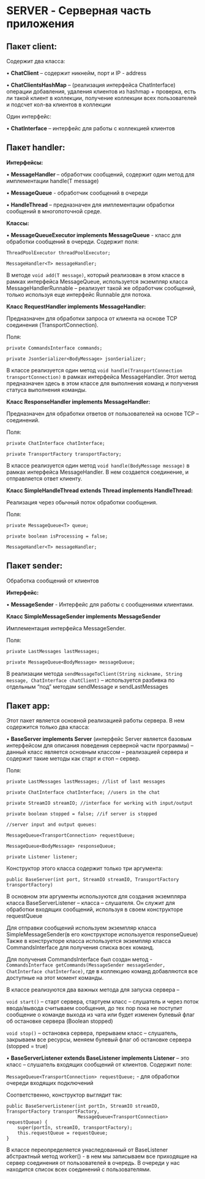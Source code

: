 # SERVER - Серверная часть приложения

## **Пакет client:**

Содержит два класса:

•	**ChatClient** – содержит никнейм, порт и IP - address

•	**ChatClientsHashMap** – (реализация интерфейса ChatInterface) операции добавления, удаления клиентов из hashmap + проверка, есть ли такой клиент в коллекции, получение коллекции всех пользователей и подсчет кол-ва клиентов в коллекции

Один интерфейс:

•	**ChatInterface** – интерфейс для работы с коллекцией клиентов

## **Пакет handler:**

**Интерфейсы:**

•	**MessageHandler <T>** – обработчик сообщений, содержит один метод для имплементации handle(T message)

•	**MessageQueue<T>** - обработчик сообщений в очереди

•	**HandleThread** – предназначен для имплементации обработки сообщений в многопоточной среде.

**Классы:**

•	**MessageQueueExecutor<T> implements MessageQueue<T>** - класс для обработки сообщений в очереди. Содержит поля:

```
ThreadPoolExecutor threadPoolExecutor;

MessageHandler<T> messageHandler;

```

В методе `void add(T message)`, который реализован в этом классе в рамках интерфейса MessageQueue, используется экземпляр класса MessageHandlerRunnable – реализует такой же обработчик сообщений, только используя еще интерфейс Runnable для потока.

**Класс RequestHandler implements MessageHandler<TransportConnection>:**

Предназначен для обработки запроса от клиента на основе TCP соединения (TransportConnection).

Поля:
```
private CommandsInterface commands;

private JsonSerializer<BodyMessage> jsonSerializer;
 ```
В классе реализуется один метод `void handle(TransportConnection transportConnection)` в рамках интерфейса MessageHandler. Этот метод предназначен здесь в этом классе для выполнения команд и получения статуса выполнения команды.

**Класс ResponseHandler implements MessageHandler<BodyMessage>:**

Предназначен для обработки ответов от пользователей на основе TCP – соединений.

Поля:
```
private ChatInterface chatInterface;

private TransportFactory transportFactory;
```
В классе реализуется один метод `void handle(BodyMessage message)` в рамках интерфейса MessageHandler. В нем создается соединение, и отправляется ответ клиенту.


**Класс SimpleHandleThread<T> extends Thread implements  HandleThread:**

Реализация через обычный поток обработки сообщения.

Поля: 
```
private MessageQueue<T> queue;

private boolean isProcessing = false;

MessageHandler<T> messageHandler;
```

## Пакет sender:

Обработка сообщений от клиентов

**Интерфейс:**

•	**MessageSender** - Интерфейс для работы с сообщениями клиентами. 

**Класс SimpleMessageSender implements MessageSender**

Имплементация интерфейса MessageSender. 

Поля:
```
private LastMessages lastMessages;

private MessageQueue<BodyMessage> messageQueue;
```
В реализации метода `sendMessageToClient(String nickname, String message, ChatInterface chatClient)` – используется разбивка по отдельным “под” методам sendMessage и sendLastMessages

## Пакет app:

Этот пакет является основной реализацией работы сервера. В нем содержится только два класса:

•	**BaseServer implements Server** (интерфейс Server является базовым интерфейсом для описания поведения серверной части программы) – данный класс является основным классом – реализацией сервера и содержит такие методы как старт и стоп – сервер.

Поля:
```
private LastMessages lastMessages; //list of last messages

private ChatInterface chatInterface; //users in the chat

private StreamIO streamIO; //interface for working with input/output

private boolean stopped = false; //if server is stopped

//server input and output queues:

MessageQueue<TransportConnection> requestQueue;

MessageQueue<BodyMessage> responseQueue;

private Listener listener;
```
Конструктор этого класса содержит только три аргумента:

```public BaseServer(int port, StreamIO streamIO, TransportFactory transportFactory)```

В основном эти аргументы используются для создания экземпляра класса BaseServerListener – класса – слушателя. Он служит для обработки входящих сообщений, используя в своем конструкторе requestQueue

Для отправки сообщений используем экземпляр класса SimpleMessageSender(в его конструкторе используется responseQueue)
Также в конструкторе класса используется экземпляр класса CommandsInterface для получения списка всех команд.

Для получения CommandsInterface был создан метод - ```CommandsInterface getCommands(MessageSender messageSender, ChatInterface chatInterface)```, где в коллекцию команд добавляются все доступные на этот момент команды.

В классе реализуются два важных метода для запуска сервера – 

```void start()``` – старт сервера, стартуем класс – слушатель и через поток ввода/вывода считываем сообщения, до тех пор пока не поступит сообщение о команде выхода из чата или будет изменен булевый флаг об остановке сервера (Boolean stopped)

```void stop()``` – остановка сервера, прерываем класс – слушатель, закрываем все ресурсы, меняем булевый флаг об остановке сервера (stopped = true)

•	**BaseServerListener extends BaseListener implements Listener** – это класс – слушатель входящих сообщений от клиентов.
Содержит поле:

```MessageQueue<TransportConnection> requestQueue;``` - для обработки очереди входящих подключений

Соответственно, конструктор выглядит так:

```
public BaseServerListener(int portIn, StreamIO streamIO, TransportFactory transportFactory,
                          MessageQueue<TransportConnection> requestQueue) {
    super(portIn, streamIO, transportFactory);
    this.requestQueue = requestQueue;
}
```

В классе переопределяется унаследованный от BaseListener абстрактный метод worker() - в нем мы записываем все приходящие на сервер соединения от пользователей в очередь.
В очереди у нас находится список всех соединений с пользователями. 
